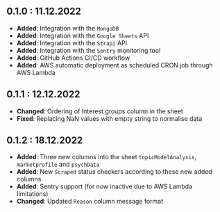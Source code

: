 ## 0.1.0 : 11.12.2022

- **Added**: Integration with the `MongoDB`
- **Added**: Integration with the `Google Sheets` API
- **Added**: Integration with the `Strapi` API
- **Added**: Integration with the `Sentry` monitoring tool
- **Added**: GitHub Actions CI/CD workflow
- **Added**: AWS automatic deployment as scheduled CRON job through AWS Lambda

## 0.1.1 : 12.12.2022

- **Changed**: Ordering of Interest groups column in the sheet
- **Fixed**: Replacing NaN values with empty string to normalise data

## 0.1.2 : 18.12.2022

- **Added**: Three new columns into the sheet `topicModelAnalysis`, `marketprofile` and `psychData`
- **Added**: New `Scraped` status checkers according to these new added columns
- **Added**: Sentry support (for now inactive due to AWS Lambda limitations)
- **Changed**: Updated `Reason` column message format
